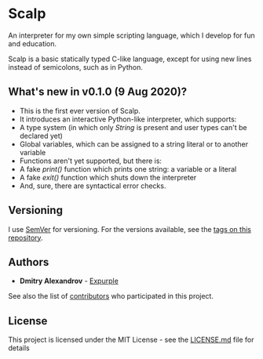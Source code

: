 # Scalp

An interpreter for my own simple scripting language, which I develop for fun and education.

Scalp is a basic statically typed C-like language, except for using new lines instead of semicolons, such as in Python.

## What's new in v0.1.0 (9 Aug 2020)?

* This is the first ever version of Scalp.
* It introduces an interactive Python-like interpreter, which supports:
* A type system (in which only *String* is present and user types can't be declared yet)
* Global variables, which can be assigned to a string literal or to another variable
* Functions aren't yet supported, but there is:
* A fake *print()* function which prints one string: a variable or a literal
* A fake *exit()* function which shuts down the interpreter
* And, sure, there are syntactical error checks.

## Versioning

I use [SemVer](http://semver.org/) for versioning. For the versions available, see the [tags on this repository](https://github.com/Expurple/Scalp/tags). 

## Authors

* **Dmitry Alexandrov** - [Expurple](https://github.com/Expurple)

See also the list of [contributors](https://github.com/your/project/contributors) who participated in this project.

## License

This project is licensed under the MIT License - see the [LICENSE.md](LICENSE.md) file for details
